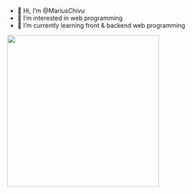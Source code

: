 - 👋 Hi, I’m @MariusChivu
- 👀 I’m interested in web programming
- 🌱 I’m currently learning front & backend web programming

<img src="https://wakatime.com/share/@fc2320a8-2dfd-412b-91b1-a10467918a4b/9379fb54-59bf-4c0a-89d3-7065ed103926.png" height="350px"/>
<!--
<a href="https://wakatime.com"><img src="https://wakatime.com/share/@fc2320a8-2dfd-412b-91b1-a10467918a4b/db4ec4ba-76c9-4b52-ab38-425c4acc232f.png" height="300px"/></a>

- 💞️ I’m looking to collaborate on ...
- 📫 How to reach me ...


MariusChivu/MariusChivu is a ✨ special ✨ repository because its `README.md` (this file) appears on your GitHub profile.
You can click the Preview link to take a look at your changes.

--->

